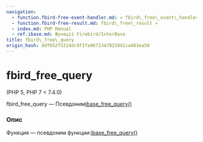 ```yaml
---
navigation:
  - function.fbird-free-event-handler.md: « fbird\_free\_event\_handler
  - function.fbird-free-result.md: fbird\_free\_result »
  - index.md: PHP Manual
  - ref.ibase.md: Функції Firebird/InterBase
title: fbird\_free\_query
origin_hash: ddf652f5224dc9f1fa9671347921941ca401ea50
---
```

# fbird\_free\_query

(PHP 5, PHP 7 < 7.4.0)

fbird\_free\_query — Псевдоним[ibase\_free\_query()](function.ibase-free-query.md)

### Опис

Функция — псевдоним функции:[ibase\_free\_query()](function.ibase-free-query.md)
